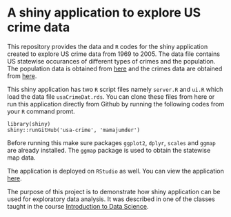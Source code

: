 A shiny application to explore US crime data
=========

This repository provides the data and `R` codes for the shiny application created to explore US crime data from 1969 to 2005. The data file contains US statewise occurances of different types of crimes and the population. The population data is obtained from [here](http://seer.cancer.gov/popdata/download.html#19) and the crimes data are obtained from [here](http://www.onthelambda.com/wp-content/uploads/2014/07/CrimeStatebyState.csv).

This shiny application has two `R` script files namely `server.R` and `ui.R` which load the data file `usaCrimeDat.rds`. You can clone these files from here or run this application directly from Github by running the following codes from your `R` command promt.

```{r}
library(shiny)
shiny::runGitHub('usa-crime', 'mamajumder')
```

Before running this make sure packages `ggplot2`, `dplyr`, `scales` and `ggmap` are already installed. The `ggmap` package is used to obtain the statewise map data.

The application is deployed on `RStudio` as well. You can view the application [here](https://mahbub.shinyapps.io/usa-crime/).

The purpose of this project is to demonstrate how shiny application can be used for exploratory data analysis. It was described in one of the classes taught in the course [Introduction to Data Science](http://mamajumder.github.io/data-science/fall-2014/index.html). 
